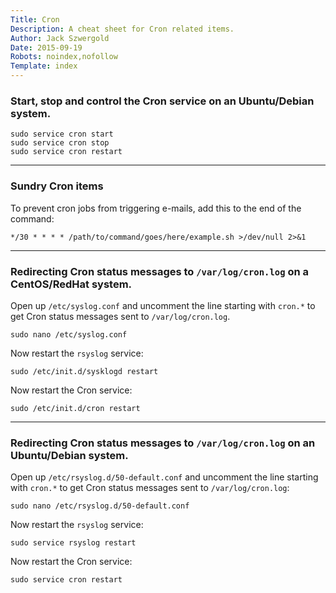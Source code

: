 ```yaml
---
Title: Cron
Description: A cheat sheet for Cron related items.
Author: Jack Szwergold
Date: 2015-09-19
Robots: noindex,nofollow
Template: index
---
```


### Start, stop and control the Cron service on an Ubuntu/Debian system.

    sudo service cron start
    sudo service cron stop
    sudo service cron restart

***

### Sundry Cron items

To prevent cron jobs from triggering e-mails, add this to the end of the command:

    */30 * * * * /path/to/command/goes/here/example.sh >/dev/null 2>&1

***

### Redirecting Cron status messages to `/var/log/cron.log` on a CentOS/RedHat system.

Open up `/etc/syslog.conf` and uncomment the line starting with `cron.*` to get Cron status messages sent to `/var/log/cron.log`.

    sudo nano /etc/syslog.conf

Now restart the `rsyslog` service:

    sudo /etc/init.d/sysklogd restart

Now restart the Cron service:

    sudo /etc/init.d/cron restart

***

### Redirecting Cron status messages to `/var/log/cron.log` on an Ubuntu/Debian system.

Open up `/etc/rsyslog.d/50-default.conf` and uncomment the line starting with `cron.*` to get Cron status messages sent to `/var/log/cron.log`:

    sudo nano /etc/rsyslog.d/50-default.conf

Now restart the `rsyslog` service:

    sudo service rsyslog restart

Now restart the Cron service:

    sudo service cron restart
